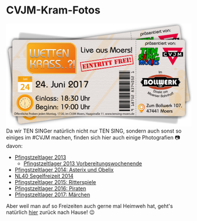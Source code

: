 # CVJM-Kram-Fotos
![TEN SING Moers Logo](../../footage/banner2017/WettenKrass-Ticket-cutout-500dpi-01.png)
Da wir TEN SINGer natürlich nicht nur TEN SING, sondern auch sonst so einiges im #CVJM machen, finden sich hier auch einige Photografien :camera: davon:

* [Pfingstzeltlager 2013](https://www.flickr.com/gp/tsmoers/578wC7)
  * [Pfingstzeltlager 2013 Vorbereitungswochenende](https://www.flickr.com/gp/tsmoers/i877t9)
* [Pfingstzeltlager 2014: Asterix und Obelix](https://www.flickr.com/gp/tsmoers/cQo237)
* [NL40 Segelfreizeit 2014](https://www.flickr.com/gp/tsmoers/0RpLD0)
* [Pfingstzeltlager 2015: Ritterspiele](https://www.flickr.com/gp/tsmoers/Bn4C67)
* [Pfingstzeltlager 2016: Piraten](http://bit.ly/Pfingstzeltlager2016Fotos)
* [Pfingstzeltlager 2017: Märchen](http://bit.ly/Pfingstzeltlager2017)

Aber weil man auf so Freizeiten auch gerne mal Heimweh hat, geht's natürlich [hier](../../Links.md) zurück nach Hause! :wink:
